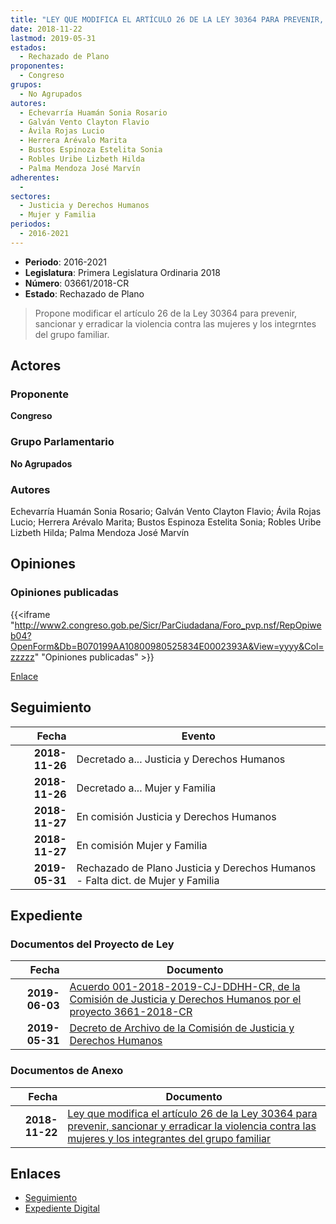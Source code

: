 ```yaml
---
title: "LEY QUE MODIFICA EL ARTÍCULO 26 DE LA LEY 30364 PARA PREVENIR, SANCIONAR Y ERRADICAR LA VIOLENCIA CONTRA LAS MUJERES Y LOS INTEGRANTES DEL GRUPO FAMILIAR"
date: 2018-11-22
lastmod: 2019-05-31
estados: 
  - Rechazado de Plano
proponentes: 
  - Congreso
grupos: 
  - No Agrupados
autores: 
  - Echevarría Huamán Sonia Rosario
  - Galván Vento Clayton Flavio
  - Ávila Rojas Lucio
  - Herrera Arévalo Marita
  - Bustos Espinoza Estelita Sonia
  - Robles Uribe Lizbeth Hilda
  - Palma Mendoza José Marvín
adherentes: 
  - 
sectores: 
  - Justicia y Derechos Humanos
  - Mujer y Familia
periodos: 
  - 2016-2021
---
```


- **Periodo**: 2016-2021
- **Legislatura**: Primera Legislatura Ordinaria 2018
- **Número**: 03661/2018-CR
- **Estado**: Rechazado de Plano

> Propone modificar el artículo 26 de la Ley 30364 para prevenir, sancionar y erradicar la violencia contra las mujeres y los integrntes del grupo familiar.


## Actores

### Proponente

**Congreso**

### Grupo Parlamentario

**No Agrupados**

### Autores

Echevarría Huamán Sonia Rosario; Galván Vento Clayton Flavio; Ávila Rojas Lucio; Herrera Arévalo Marita; Bustos Espinoza Estelita Sonia; Robles Uribe Lizbeth Hilda; Palma Mendoza José Marvín


## Opiniones

### Opiniones publicadas

{{<iframe "http://www2.congreso.gob.pe/Sicr/ParCiudadana/Foro_pvp.nsf/RepOpiweb04?OpenForm&Db=B070199AA10800980525834E0002393A&View=yyyy&Col=zzzzz" "Opiniones publicadas" >}}

[Enlace](http://www2.congreso.gob.pe/Sicr/ParCiudadana/Foro_pvp.nsf/RepOpiweb04?OpenForm&Db=B070199AA10800980525834E0002393A&View=yyyy&Col=zzzzz)

## Seguimiento

| Fecha | Evento |
|------:|--------|
| **2018-11-26** | Decretado a... Justicia y Derechos Humanos|
| **2018-11-26** | Decretado a... Mujer y Familia|
| **2018-11-27** | En comisión Justicia y Derechos Humanos|
| **2018-11-27** | En comisión Mujer y Familia|
| **2019-05-31** | Rechazado de Plano Justicia y Derechos Humanos - Falta dict. de Mujer y Familia|


## Expediente


### Documentos del Proyecto de Ley

| Fecha | Documento |
|------:|--------|
| **2019-06-03** | [Acuerdo 001-2018-2019-CJ-DDHH-CR, de la Comisión de Justicia y Derechos Humanos por el proyecto 3661-2018-CR](http://www.leyes.congreso.gob.pe/Documentos/2016_2021/Decretos/Archivamiento/DA0040620190603.pdf) |
| **2019-05-31** | [Decreto de Archivo de la Comisión de Justicia y Derechos Humanos](http://www.leyes.congreso.gob.pe/Documentos/2016_2021/Decretos/Archivamiento/DA0255520190531.pdf) |

### Documentos de Anexo

| Fecha | Documento |
|------:|--------|
| **2018-11-22** | [Ley que modifica el artículo 26 de la Ley 30364 para prevenir, sancionar y erradicar la violencia contra las mujeres y los integrantes del grupo familiar](http://www.leyes.congreso.gob.pe/Documentos/2016_2021/Proyectos_de_Ley_y_de_Resoluciones_Legislativas/PL0366120181122..PDF) |

## Enlaces 

- [Seguimiento](http://www2.congreso.gob.pe/Sicr/TraDocEstProc/CLProLey2016.nsf/f7fff46988ca05b1052578e100829cc7/ba4dce287cdf955f0525834d007c9bf0?OpenDocument)
- [Expediente Digital](http://www2.congreso.gob.pe/Sicr/TraDocEstProc/CLProLey2016.nsf/f7fff46988ca05b1052578e100829cc7/ba4dce287cdf955f0525834d007c9bf0?OpenDocument&Click=05257FB7005EB655.eb71d0cf91d8294e05256cdf006b5706/$Body/0.1C6C)
